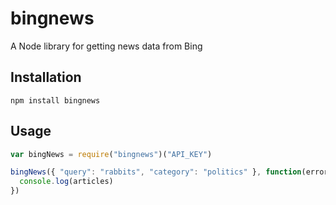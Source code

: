 bingnews
========

A Node library for getting news data from Bing

Installation
------------

    npm install bingnews

Usage
-----

```javascript
var bingNews = require("bingnews")("API_KEY")

bingNews({ "query": "rabbits", "category": "politics" }, function(error, articles) {
  console.log(articles)
})
```
